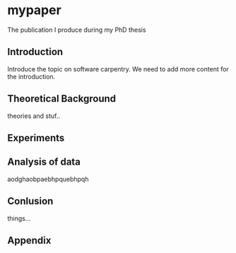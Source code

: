 # mypaper
The publication I produce during my PhD thesis

## Introduction
Introduce the topic on software carpentry. We need to add more content for the introduction.

## Theoretical Background
theories and stuf..

## Experiments

## Analysis of data
aodghaobpaebhpquebhpqh

## Conlusion
things...


## Appendix
